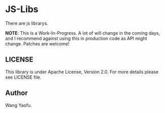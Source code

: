 JS-Libs
========

There are js librarys.

**NOTE**: This is a Work-In-Progress. A lot of will change in the coming days, and I recommend against using this in production code as API might change. Patches are welcome!

LICENSE
-------

This library is under Apache License, Version 2.0. For more details please see LICENSE file.

Author
-------
Wang Yaofu. 
